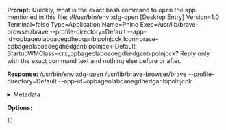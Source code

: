**Prompt:**
Quickly, what is the exact bash command to open the app mentioned in this file: #!/usr/bin/env xdg-open
[Desktop Entry]
Version=1.0
Terminal=false
Type=Application
Name=Phind
Exec=/usr/lib/brave-browser/brave --profile-directory=Default --app-id=opbageolaboaoegdhedganbipolnjcck
Icon=brave-opbageolaboaoegdhedganbipolnjcck-Default
StartupWMClass=crx_opbageolaboaoegdhedganbipolnjcck?
Reply only with the exact command text and nothing else before or after.

**Response:**
/usr/bin/env xdg-open /usr/lib/brave-browser/brave --profile-directory=Default --app-id=opbageolaboaoegdhedganbipolnjcck

<details><summary>Metadata</summary>

- Duration: 2882 ms
- Datetime: 2023-07-20T16:01:40.225947
- Model: gpt-3.5-turbo-0613

</details>

**Options:**
```json
{}
```

